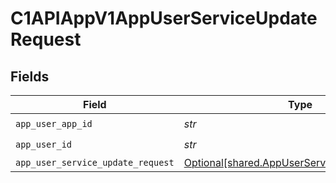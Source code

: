 # C1APIAppV1AppUserServiceUpdateRequest


## Fields

| Field                                                                                              | Type                                                                                               | Required                                                                                           | Description                                                                                        |
| -------------------------------------------------------------------------------------------------- | -------------------------------------------------------------------------------------------------- | -------------------------------------------------------------------------------------------------- | -------------------------------------------------------------------------------------------------- |
| `app_user_app_id`                                                                                  | *str*                                                                                              | :heavy_check_mark:                                                                                 | N/A                                                                                                |
| `app_user_id`                                                                                      | *str*                                                                                              | :heavy_check_mark:                                                                                 | N/A                                                                                                |
| `app_user_service_update_request`                                                                  | [Optional[shared.AppUserServiceUpdateRequest]](../../models/shared/appuserserviceupdaterequest.md) | :heavy_minus_sign:                                                                                 | N/A                                                                                                |
